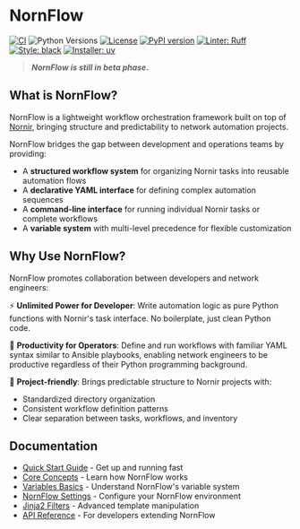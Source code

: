 # NornFlow

[![CI](https://github.com/theandrelima/nornflow/actions/workflows/ci.yml/badge.svg)](https://github.com/theandrelima/nornflow/actions/workflows/ci.yml)
![Python Versions](https://img.shields.io/badge/python-3.10%20%7C%203.11%20%7C%203.12-blue)
[![License](https://img.shields.io/badge/License-GPL%203.0-blue.svg)](https://opensource.org/licenses/GPL-3.0)
[![PyPI version](https://badge.fury.io/py/nornflow.svg)](https://badge.fury.io/py/nornflow)
[![Linter: Ruff](https://img.shields.io/endpoint?url=https://raw.githubusercontent.com/astral-sh/ruff/main/assets/badge/v2.json)](https://github.com/astral-sh/ruff)
[![Style: black](https://img.shields.io/badge/code%20style-black-000000.svg)](https://github.com/psf/black)
[![Installer: uv](https://img.shields.io/badge/installer-uv-blue)](https://github.com/astral-sh/uv)


> ***NornFlow is still in beta phase.***

## What is NornFlow?
NornFlow is a lightweight workflow orchestration framework built on top of [Nornir](https://github.com/nornir-automation/nornir), bringing structure and predictability to network automation projects.

NornFlow bridges the gap between development and operations teams by providing:

- A **structured workflow system** for organizing Nornir tasks into reusable automation flows
- A **declarative YAML interface** for defining complex automation sequences
- A **command-line interface** for running individual Nornir tasks or complete workflows
- A **variable system** with multi-level precedence for flexible customization

## Why Use NornFlow?

NornFlow promotes collaboration between developers and network engineers:

⚡️ **Unlimited Power for Developer**: Write automation logic as pure Python functions with Nornir's task interface. No boilerplate, just clean Python code.

🚀 **Productivity for Operators**: Define and run workflows with familiar YAML syntax similar to Ansible playbooks, enabling network engineers to be productive regardless of their Python programming background.

🧩 **Project-friendly**: Brings predictable structure to Nornir projects with:
- Standardized directory organization
- Consistent workflow definition patterns
- Clear separation between tasks, workflows, and inventory


## Documentation

- [Quick Start Guide](https://github.com/theandrelima/nornflow/blob/main/docs/quick_start.md) - Get up and running fast
- [Core Concepts](https://github.com/theandrelima/nornflow/blob/main/docs/core_concepts.md) - Learn how NornFlow works
- [Variables Basics](https://github.com/theandrelima/nornflow/blob/main/docs/variables_basics.md) - Understand NornFlow's variable system
- [NornFlow Settings](https://github.com/theandrelima/nornflow/blob/main/docs/nornflow_settings.md) - Configure your NornFlow environment
- [Jinja2 Filters](https://github.com/theandrelima/nornflow/blob/main/docs/jinja2_filters.md) - Advanced template manipulation
- [API Reference](https://github.com/theandrelima/nornflow/blob/main/docs/api_reference.md) - For developers extending NornFlow
